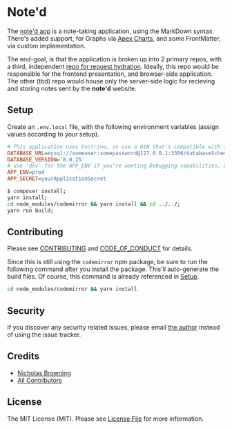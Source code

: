# Note'd

The [note'd app](https://note-d.app) is a note-taking application, using the MarkDown syntax. There's added support,
for Graphs via [Apex Charts](https://github.com/smarthug/markdown-it-apexcharts#readme), and _some_ FrontMatter, via
custom implementation.

The end-goal, is that the application is broken up into 2 primary repos, with a third, independent
[repo for request hydration](https://github.com/shmolf/noted-hydrator). Ideally, this repo would be
responsible for the frontend presentation, and browser-side application. The other (tbd) repo would
house only the server-side logic for recieving and storing notes sent by the **note'd** website.

## Setup

Create an `.env.local` file, with the following environment variables (assign values according to your setup).
```ini
# This application uses Doctrine, so use a DSN that's compatible with that ORM. Doesn't have to be MySQL.
DATABASE_URL=mysql://someuser:somepassword@127.0.0.1:3306/databaseSchemaName?serverVersion=8.0.25&charset=utf8mb4
DATABASE_VERSION='8.0.25'
# use 'dev' for the APP_ENV if you're wanting Debugging capabilities. See Symfony docs for more info
APP_ENV=prod
APP_SECRET=yourApplicationSecret
```

``` bash
$ composer install;
yarn install;
cd node_modules/codemirror && yarn install && cd ../../;
yarn run build;
```

## Contributing

Please see [CONTRIBUTING](CONTRIBUTING.md) and [CODE_OF_CONDUCT](CODE_OF_CONDUCT.md) for details.

Since this is still using the `codemirror` npm package, be sure to run the following command after you
install the package. This'll auto-generate the build files. Of course, this command is already referenced in [Setup](#setup).
```bash
cd node_modules/codemirror && yarn install
```

## Security

If you discover any security related issues, please email [the author](mailto:shmolf@gmail.com) instead of using the issue tracker.

## Credits

- [Nicholas Browning][link-author]
- [All Contributors][link-contributors]

## License
The MIT License (MIT). Please see [License File](LICENSE) for more information.

[link-author]: https://github.com/shmolf
[link-contributors]: ../../contributors
